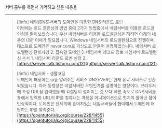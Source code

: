 서버 공부를 하면서 기억하고 싶은 내용들

---

> [!info] 네임(DNS)서버의 도메인을 이용한 DNS 라운드 로빈  
> 이번에는 로드 밸런싱의 방법 중에 2가지 방법중에서 네임서버를 이용한 로드밸런싱을 알아보겠습니다. 우선 네임서버를 이용한 로드밸런싱을 하려면 아래의 내용의 대한 이해가 필요합니다. Windows 네임서버의 로드밸런싱으로 진행하며, 테스트로 도메인은 naver.com로 가상으로 만들어 설명하겠습니다. 네임서버 로드밸런싱 준비사항 2. 접속할 도메인 3. 네임서버 레코드 정보 네임서버 로드밸런싱 순서 1. 네임서버 라운드 로빈 설정 2.  
> [https://server-talk.tistory.com/121](https://server-talk.tistory.com/121)  

> [!info] 네임서버 - 생활코딩  
> 도메인에 해당하는 ip를 알려주는 서비스 DNSEVER는 현재 유료 서비스로 전환 되었습니다. 아래 동영상은 네임서버란 무엇인가를 설명하는 영상이다. 브라우저에 특정 URL을 입력했을 때 각설탕이 떨어지는 것 보다 빠른 속도로 DNS서버를 통해서 입력한 URL의 IP를 찾아내는 과정을 에니메이션으로 멋지게 풀어낸 점이 인상적이다. 도메인은 전세계에 흩어져있는 네임서버들이 협력해서 도메인에 해당하는 IP를 알려준다.  
> [https://opentutorials.org/course/228/1455](https://opentutorials.org/course/228/1455)